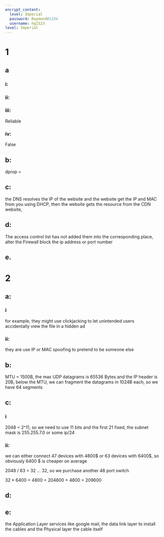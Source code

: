 ```yaml
---
encrypt_content:
  level: Imperial
  password: Raymond#1234
  username: hg1523
level: Imperial
---
```

# 1
## a
### i: 
### ii:
### iii:
Reliable
### iv:
False

## b:
dprop = 

## c:
the DNS resolves the IP of the website and the website get the IP and MAC from you using DHCP, then the website gets the resource from the CDN website, 

## d:
The access control list has not added them into the corresponding place, alter the  Firewall block the ip address or port number

## e.

# 2
## a:
### i
for example, they might use clickjacking to let unintended users accidentally view the file in a hidden ad

### ii:
they are use IP or MAC spoofing to pretend to be someone else

## b:
MTU = 1500B, the max UDP datagrams is 65536 Bytes and the IP header is 20B, below the MTU, we can fragment the datagrams in 1024B each, so we have 64 segments

## c:
### i
2048 = 2^11, so we need to use 11 bits and the first 21 fixed, the subnet mask is 255.255.7.0 or some ip/24

### ii:
we can either connect 47 devices with 4800$ or 63 devices with 6400$, so obviously 6400 $\$$ is cheaper on average

2048 / 63 = 32 ... 32, so we purchase another 48 port switch

32 * 6400 + 4800 = 204800 + 4800 = 209600

## d:

## e:
the Application Layer services like google mail, the data link layer to install the cables and the Physical layer the cable itself
